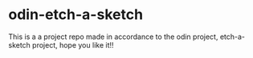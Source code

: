 # odin-etch-a-sketch
This is a a project repo made in accordance to the odin project, etch-a-sketch project, hope you like it!!

